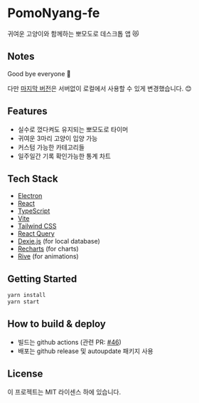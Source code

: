 # PomoNyang-fe

귀여운 고양이와 함께하는 뽀모도로 데스크톱 앱 😻

## Notes

Good bye everyone 👋

다만 [마지막 버전](https://github.com/Nexters/PomoNyang-fe/releases/tag/v0.4.0)은 서버없이 로컬에서 사용할 수 있게 변경했습니다. 😊

## Features

- 실수로 껐다켜도 유지되는 뽀모도로 타이머
- 귀여운 3마리 고양이 입양 가능
- 커스텀 가능한 카테고리들
- 일주일간 기록 확인가능한 통계 차트

## Tech Stack

- [Electron](https://www.electronjs.org/)
- [React](https://reactjs.org/)
- [TypeScript](https://www.typescriptlang.org/)
- [Vite](https://vitejs.dev/)
- [Tailwind CSS](https://tailwindcss.com/)
- [React Query](https://tanstack.com/query/v5)
- [Dexie.js](https://dexie.org/) (for local database)
- [Recharts](https://recharts.org/) (for charts)
- [Rive](https://rive.app/) (for animations)

## Getting Started

```bash
yarn install
yarn start
```

## How to build & deploy

- 빌드는 github actions (관련 PR: [#46](https://github.com/Nexters/PomoNyang-fe/pull/46))
- 배포는 github release 및 autoupdate 패키지 사용

## License

이 프로젝트는 MIT 라이센스 하에 있습니다.
